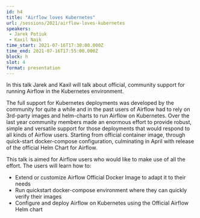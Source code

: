 ```yaml
---
id: h4
title: "Airflow loves Kubernetes"
url: /sessions/2021/airflow-loves-kubernetes
speakers:
 - Jarek Potiuk
 - Kaxil Naik
time_start: 2021-07-16T17:30:00.000Z
time_end: 2021-07-16T17:55:00.000Z
block: h
slot: 4
format: presentation
---
```


In this talk Jarek and Kaxil will talk about official, community support for running Airflow in the Kubernetes environment.

The full support for Kubernetes deployments was developed by the community for quite a while and in the past users of Airflow had to rely on 3rd-party images and helm-charts to run Airflow on Kubernetes. Over the last year community members made an enormous effort to provide robust, simple and versatile support for those deployments that would respond to all kinds of Airflow users. Starting from official container image, through quick-start docker-compose configuration, culminating in April with release of the official Helm Chart for Airflow.

This talk is aimed for Airflow users who would like to make use of all the effort. The users will learn how to:
* Extend or customize Airflow Official Docker Image to adapt it to their needs
* Run quickstart docker-compose environment where they can quickly verify their images
* Configure and deploy Airflow on Kubernetes using the Official Airflow Helm chart